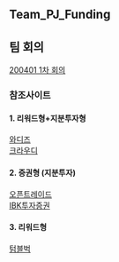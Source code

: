 ## Team_PJ_Funding

## 팀 회의
[200401 1차 회의](https://github.com/kha0213/Team_PJ_Funding/wiki/200402_1%EC%B0%A8%ED%9A%8C%EC%9D%98)<br>

### 참조사이트
#### 1. 리워드형+지분투자형
[와디즈](https://www.wadiz.kr/web/main)<br>
[크라우디](https://www.ycrowdy.com/)<br>
#### 2. 증권형 (지분투자)
[오픈트레이드](https://otrade.co/)<br>
[IBK투자증권](https://crowd.ibks.com/)<br>
#### 3. 리워드형
[텀블벅](https://tumblbug.com/)<br>


